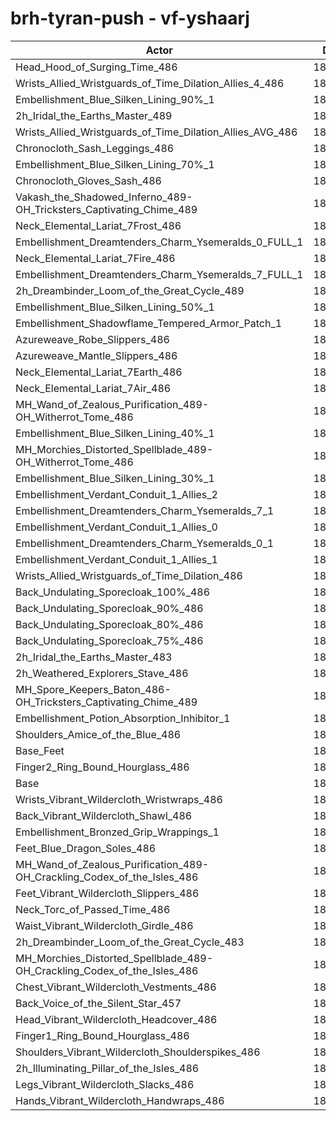 # brh-tyran-push - vf-yshaarj
| Actor | DPS | Increase |
|---|:---:|:---:|
|Head_Hood_of_Surging_Time_486|187451|2.05%|
|Wrists_Allied_Wristguards_of_Time_Dilation_Allies_4_486|187130|1.88%|
|Embellishment_Blue_Silken_Lining_90%_1|187111|1.87%|
|2h_Iridal_the_Earths_Master_489|186826|1.71%|
|Wrists_Allied_Wristguards_of_Time_Dilation_Allies_AVG_486|186565|1.57%|
|Chronocloth_Sash_Leggings_486|186520|1.55%|
|Embellishment_Blue_Silken_Lining_70%_1|186456|1.51%|
|Chronocloth_Gloves_Sash_486|186433|1.50%|
|Vakash_the_Shadowed_Inferno_489-OH_Tricksters_Captivating_Chime_489|186136|1.34%|
|Neck_Elemental_Lariat_7Frost_486|185914|1.22%|
|Embellishment_Dreamtenders_Charm_Ysemeralds_0_FULL_1|185817|1.16%|
|Neck_Elemental_Lariat_7Fire_486|185797|1.15%|
|Embellishment_Dreamtenders_Charm_Ysemeralds_7_FULL_1|185609|1.05%|
|2h_Dreambinder_Loom_of_the_Great_Cycle_489|185559|1.02%|
|Embellishment_Blue_Silken_Lining_50%_1|185559|1.02%|
|Embellishment_Shadowflame_Tempered_Armor_Patch_1|185437|0.96%|
|Azureweave_Robe_Slippers_486|185405|0.94%|
|Azureweave_Mantle_Slippers_486|185399|0.94%|
|Neck_Elemental_Lariat_7Earth_486|185333|0.90%|
|Neck_Elemental_Lariat_7Air_486|185228|0.84%|
|MH_Wand_of_Zealous_Purification_489-OH_Witherrot_Tome_486|185168|0.81%|
|Embellishment_Blue_Silken_Lining_40%_1|185163|0.81%|
|MH_Morchies_Distorted_Spellblade_489-OH_Witherrot_Tome_486|185042|0.74%|
|Embellishment_Blue_Silken_Lining_30%_1|184846|0.64%|
|Embellishment_Verdant_Conduit_1_Allies_2|184842|0.63%|
|Embellishment_Dreamtenders_Charm_Ysemeralds_7_1|184796|0.61%|
|Embellishment_Verdant_Conduit_1_Allies_0|184735|0.58%|
|Embellishment_Dreamtenders_Charm_Ysemeralds_0_1|184726|0.57%|
|Embellishment_Verdant_Conduit_1_Allies_1|184716|0.57%|
|Wrists_Allied_Wristguards_of_Time_Dilation_486|184511|0.45%|
|Back_Undulating_Sporecloak_100%_486|184414|0.40%|
|Back_Undulating_Sporecloak_90%_486|184256|0.31%|
|Back_Undulating_Sporecloak_80%_486|184222|0.30%|
|Back_Undulating_Sporecloak_75%_486|184181|0.27%|
|2h_Iridal_the_Earths_Master_483|184172|0.27%|
|2h_Weathered_Explorers_Stave_486|184052|0.20%|
|MH_Spore_Keepers_Baton_486-OH_Tricksters_Captivating_Chime_489|184052|0.20%|
|Embellishment_Potion_Absorption_Inhibitor_1|184031|0.19%|
|Shoulders_Amice_of_the_Blue_486|183953|0.15%|
|Base_Feet|183930|0.14%|
|Finger2_Ring_Bound_Hourglass_486|183898|0.12%|
|Base|183678|0.00%|
|Wrists_Vibrant_Wildercloth_Wristwraps_486|183659|-0.01%|
|Back_Vibrant_Wildercloth_Shawl_486|183629|-0.03%|
|Embellishment_Bronzed_Grip_Wrappings_1|183591|-0.05%|
|Feet_Blue_Dragon_Soles_486|183567|-0.06%|
|MH_Wand_of_Zealous_Purification_489-OH_Crackling_Codex_of_the_Isles_486|183526|-0.08%|
|Feet_Vibrant_Wildercloth_Slippers_486|183514|-0.09%|
|Neck_Torc_of_Passed_Time_486|183438|-0.13%|
|Waist_Vibrant_Wildercloth_Girdle_486|183312|-0.20%|
|2h_Dreambinder_Loom_of_the_Great_Cycle_483|183234|-0.24%|
|MH_Morchies_Distorted_Spellblade_489-OH_Crackling_Codex_of_the_Isles_486|183191|-0.27%|
|Chest_Vibrant_Wildercloth_Vestments_486|183110|-0.31%|
|Back_Voice_of_the_Silent_Star_457|183066|-0.33%|
|Head_Vibrant_Wildercloth_Headcover_486|182980|-0.38%|
|Finger1_Ring_Bound_Hourglass_486|182817|-0.47%|
|Shoulders_Vibrant_Wildercloth_Shoulderspikes_486|182691|-0.54%|
|2h_Illuminating_Pillar_of_the_Isles_486|182522|-0.63%|
|Legs_Vibrant_Wildercloth_Slacks_486|182324|-0.74%|
|Hands_Vibrant_Wildercloth_Handwraps_486|182107|-0.86%|
